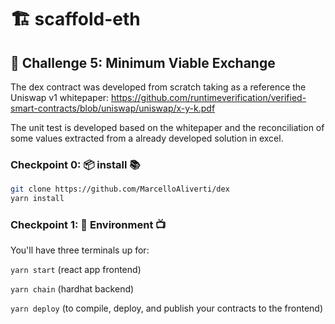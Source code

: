 # 🏗 scaffold-eth

## 🚩 Challenge 5: Minimum Viable Exchange


The dex contract was developed from scratch taking as a reference the Uniswap v1 whitepaper: https://github.com/runtimeverification/verified-smart-contracts/blob/uniswap/uniswap/x-y-k.pdf

The unit test is developed based on the whitepaper and the reconciliation of some values extracted from a already developed solution in excel.

### Checkpoint 0: 📦 install 📚

```bash
git clone https://github.com/MarcelloAliverti/dex
yarn install
```


### Checkpoint 1: 🔭 Environment 📺

You'll have three terminals up for:

`yarn start` (react app frontend)

`yarn chain` (hardhat backend)

`yarn deploy` (to compile, deploy, and publish your contracts to the frontend)
